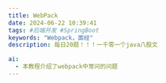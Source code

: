 ```yaml
---
title: WebPack
date: 2024-06-22 10:39:41
tags: #后端开发 #SpringBoot
keywords: "Webpack，面经"
description: 每日20题！！！一千零一个java八股文

ai:
  - 本教程介绍了webpack中常问的问题
---
```


## 